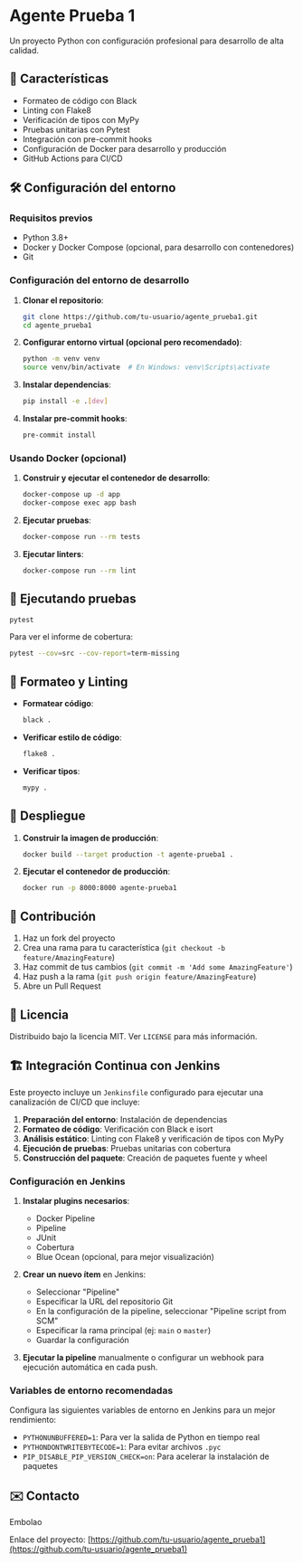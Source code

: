 # Agente Prueba 1

Un proyecto Python con configuración profesional para desarrollo de alta calidad.

## 🚀 Características

- Formateo de código con Black
- Linting con Flake8
- Verificación de tipos con MyPy
- Pruebas unitarias con Pytest
- Integración con pre-commit hooks
- Configuración de Docker para desarrollo y producción
- GitHub Actions para CI/CD

## 🛠️ Configuración del entorno

### Requisitos previos

- Python 3.8+
- Docker y Docker Compose (opcional, para desarrollo con contenedores)
- Git

### Configuración del entorno de desarrollo

1. **Clonar el repositorio**:
   ```bash
   git clone https://github.com/tu-usuario/agente_prueba1.git
   cd agente_prueba1
   ```

2. **Configurar entorno virtual (opcional pero recomendado)**:
   ```bash
   python -m venv venv
   source venv/bin/activate  # En Windows: venv\Scripts\activate
   ```

3. **Instalar dependencias**:
   ```bash
   pip install -e .[dev]
   ```

4. **Instalar pre-commit hooks**:
   ```bash
   pre-commit install
   ```

### Usando Docker (opcional)

1. **Construir y ejecutar el contenedor de desarrollo**:
   ```bash
   docker-compose up -d app
   docker-compose exec app bash
   ```

2. **Ejecutar pruebas**:
   ```bash
   docker-compose run --rm tests
   ```

3. **Ejecutar linters**:
   ```bash
   docker-compose run --rm lint
   ```

## 🧪 Ejecutando pruebas

```bash
pytest
```

Para ver el informe de cobertura:

```bash
pytest --cov=src --cov-report=term-missing
```

## 🧹 Formateo y Linting

- **Formatear código**:
  ```bash
  black .
  ```

- **Verificar estilo de código**:
  ```bash
  flake8 .
  ```

- **Verificar tipos**:
  ```bash
  mypy .
  ```

## 🚀 Despliegue

1. **Construir la imagen de producción**:
   ```bash
   docker build --target production -t agente-prueba1 .
   ```

2. **Ejecutar el contenedor de producción**:
   ```bash
   docker run -p 8000:8000 agente-prueba1
   ```

## 🤝 Contribución

1. Haz un fork del proyecto
2. Crea una rama para tu característica (`git checkout -b feature/AmazingFeature`)
3. Haz commit de tus cambios (`git commit -m 'Add some AmazingFeature'`)
4. Haz push a la rama (`git push origin feature/AmazingFeature`)
5. Abre un Pull Request

## 📄 Licencia

Distribuido bajo la licencia MIT. Ver `LICENSE` para más información.

## 🏗️ Integración Continua con Jenkins

Este proyecto incluye un `Jenkinsfile` configurado para ejecutar una canalización de CI/CD que incluye:

1. **Preparación del entorno**: Instalación de dependencias
2. **Formateo de código**: Verificación con Black e isort
3. **Análisis estático**: Linting con Flake8 y verificación de tipos con MyPy
4. **Ejecución de pruebas**: Pruebas unitarias con cobertura
5. **Construcción del paquete**: Creación de paquetes fuente y wheel

### Configuración en Jenkins

1. **Instalar plugins necesarios**:
   - Docker Pipeline
   - Pipeline
   - JUnit
   - Cobertura
   - Blue Ocean (opcional, para mejor visualización)

2. **Crear un nuevo ítem** en Jenkins:
   - Seleccionar "Pipeline"
   - Especificar la URL del repositorio Git
   - En la configuración de la pipeline, seleccionar "Pipeline script from SCM"
   - Especificar la rama principal (ej: `main` o `master`)
   - Guardar la configuración

3. **Ejecutar la pipeline** manualmente o configurar un webhook para ejecución automática en cada push.

### Variables de entorno recomendadas

Configura las siguientes variables de entorno en Jenkins para un mejor rendimiento:

- `PYTHONUNBUFFERED=1`: Para ver la salida de Python en tiempo real
- `PYTHONDONTWRITEBYTECODE=1`: Para evitar archivos `.pyc`
- `PIP_DISABLE_PIP_VERSION_CHECK=on`: Para acelerar la instalación de paquetes

## ✉️ Contacto
Embolao

Enlace del proyecto: [https://github.com/tu-usuario/agente_prueba1](https://github.com/tu-usuario/agente_prueba1)
